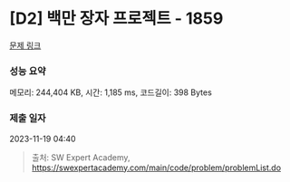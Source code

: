 # [D2] 백만 장자 프로젝트 - 1859 

[문제 링크](https://swexpertacademy.com/main/code/problem/problemDetail.do?contestProbId=AV5LrsUaDxcDFAXc) 

### 성능 요약

메모리: 244,404 KB, 시간: 1,185 ms, 코드길이: 398 Bytes

### 제출 일자

2023-11-19 04:40



> 출처: SW Expert Academy, https://swexpertacademy.com/main/code/problem/problemList.do